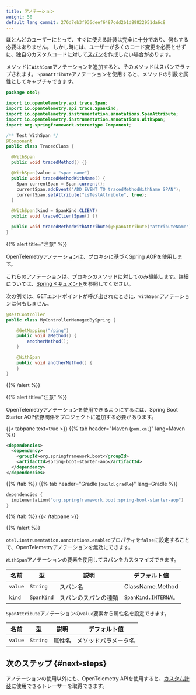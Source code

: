 ```yaml
---
title: アノテーション
weight: 50
default_lang_commit: 276d7eb3f936deef6487cdd2b1d89822951da6c8
---
```


<!-- markdownlint-disable blanks-around-fences -->
<?code-excerpt path-base="examples/java/spring-starter"?>

ほとんどのユーザーにとって、すぐに使える計装は完全に十分であり、何もする必要はありません。
しかし時には、ユーザーが多くのコード変更を必要とせずに、独自のカスタムコードに対して[スパン](/docs/concepts/signals/traces/#spans)を作成したい場合があります。

メソッドに`WithSpan`アノテーションを追加すると、そのメソッドはスパンでラップされます。
`SpanAttribute`アノテーションを使用すると、メソッドの引数を属性としてキャプチャできます。

<!-- prettier-ignore-start -->
<?code-excerpt "src/main/java/otel/TracedClass.java"?>
```java
package otel;

import io.opentelemetry.api.trace.Span;
import io.opentelemetry.api.trace.SpanKind;
import io.opentelemetry.instrumentation.annotations.SpanAttribute;
import io.opentelemetry.instrumentation.annotations.WithSpan;
import org.springframework.stereotype.Component;

/** Test WithSpan */
@Component
public class TracedClass {

  @WithSpan
  public void tracedMethod() {}

  @WithSpan(value = "span name")
  public void tracedMethodWithName() {
    Span currentSpan = Span.current();
    currentSpan.addEvent("ADD EVENT TO tracedMethodWithName SPAN");
    currentSpan.setAttribute("isTestAttribute", true);
  }

  @WithSpan(kind = SpanKind.CLIENT)
  public void tracedClientSpan() {}

  public void tracedMethodWithAttribute(@SpanAttribute("attributeName") String parameter) {}
}
```
<!-- prettier-ignore-end -->

{{% alert title="注意" %}}

OpenTelemetryアノテーションは、プロキシに基づくSpring AOPを使用します。

これらのアノテーションは、プロキシのメソッドに対してのみ機能します。詳細については、[Springドキュメント](https://docs.spring.io/spring-framework/reference/core/aop/proxying.html)を参照してください。

次の例では、GETエンドポイントが呼び出されたときに、`WithSpan`アノテーションは何もしません。

```java
@RestController
public class MyControllerManagedBySpring {

    @GetMapping("/ping")
    public void aMethod() {
        anotherMethod();
    }

    @WithSpan
    public void anotherMethod() {
    }
}
```

{{% /alert %}}

{{% alert title="注意" %}}

OpenTelemetryアノテーションを使用できるようにするには、Spring Boot Starter AOP依存関係をプロジェクトに追加する必要があります。

{{< tabpane text=true >}} {{% tab header="Maven (`pom.xml`)" lang=Maven %}}

```xml
<dependencies>
  <dependency>
    <groupId>org.springframework.boot</groupId>
    <artifactId>spring-boot-starter-aop</artifactId>
  </dependency>
</dependencies>
```

{{% /tab %}} {{% tab header="Gradle (`build.gradle`)" lang=Gradle %}}

```kotlin
dependencies {
  implementation("org.springframework.boot:spring-boot-starter-aop")
}
```

{{% /tab %}} {{< /tabpane >}}

{{% /alert %}}

`otel.instrumentation.annotations.enabled`プロパティを`false`に設定することで、OpenTelemetryアノテーションを無効にできます。

`WithSpan`アノテーションの要素を使用してスパンをカスタマイズできます。

| 名前    | 型         | 説明                 | デフォルト値        |
| ------- | ---------- | -------------------- | ------------------- |
| `value` | `String`   | スパン名             | ClassName.Method    |
| `kind`  | `SpanKind` | スパンのスパンの種類 | `SpanKind.INTERNAL` |

`SpanAttribute`アノテーションの`value`要素から属性名を設定できます。

| 名前    | 型       | 説明   | デフォルト値         |
| ------- | -------- | ------ | -------------------- |
| `value` | `String` | 属性名 | メソッドパラメータ名 |

## 次のステップ {#next-steps}

アノテーションの使用以外にも、OpenTelemetry APIを使用すると、[カスタム計装](../api)に使用できるトレーサーを取得できます。
